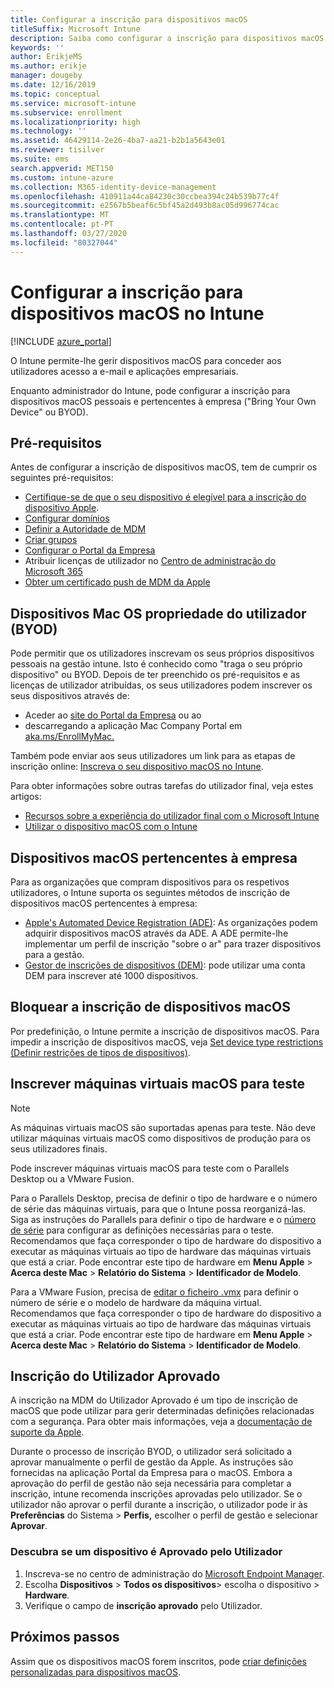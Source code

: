 ```yaml
---
title: Configurar a inscrição para dispositivos macOS
titleSuffix: Microsoft Intune
description: Saiba como configurar a inscrição para dispositivos macOS no Intune.
keywords: ''
author: ErikjeMS
ms.author: erikje
manager: dougeby
ms.date: 12/16/2019
ms.topic: conceptual
ms.service: microsoft-intune
ms.subservice: enrollment
ms.localizationpriority: high
ms.technology: ''
ms.assetid: 46429114-2e26-4ba7-aa21-b2b1a5643e01
ms.reviewer: tisilver
ms.suite: ems
search.appverid: MET150
ms.custom: intune-azure
ms.collection: M365-identity-device-management
ms.openlocfilehash: 410911a44ca84230c30ccbea394c24b539b77c4f
ms.sourcegitcommit: e2567b5beaf6c5bf45a2d493b8ac05d996774cac
ms.translationtype: MT
ms.contentlocale: pt-PT
ms.lasthandoff: 03/27/2020
ms.locfileid: "80327044"
---
```

# <a name="set-up-enrollment-for-macos-devices-in-intune"></a>Configurar a inscrição para dispositivos macOS no Intune

[!INCLUDE [azure_portal](../includes/azure_portal.md)]

O Intune permite-lhe gerir dispositivos macOS para conceder aos utilizadores acesso a e-mail e aplicações empresariais.

Enquanto administrador do Intune, pode configurar a inscrição para dispositivos macOS pessoais e pertencentes à empresa ("Bring Your Own Device" ou BYOD). 

## <a name="prerequisites"></a>Pré-requisitos

Antes de configurar a inscrição de dispositivos macOS, tem de cumprir os seguintes pré-requisitos:

- [Certifique-se de que o seu dispositivo é elegível para a inscrição do dispositivo Apple](https://support.apple.com/en-us/HT204142#eligibility).
- [Configurar domínios](../fundamentals/custom-domain-name-configure.md)
- [Definir a Autoridade de MDM](../fundamentals/mdm-authority-set.md)
- [Criar grupos](../fundamentals/groups-add.md)
- [Configurar o Portal da Empresa](../apps/company-portal-app.md)
- Atribuir licenças de utilizador no [Centro de administração do Microsoft 365](https://go.microsoft.com/fwlink/p/?LinkId=698854)
- [Obter um certificado push de MDM da Apple](../enrollment/apple-mdm-push-certificate-get.md)

## <a name="user-owned-macos-devices-byod"></a>Dispositivos Mac OS propriedade do utilizador (BYOD)

Pode permitir que os utilizadores inscrevam os seus próprios dispositivos pessoais na gestão intune. Isto é conhecido como "traga o seu próprio dispositivo" ou BYOD. Depois de ter preenchido os pré-requisitos e as licenças de utilizador atribuídas, os seus utilizadores podem inscrever os seus dispositivos através de:
- Aceder ao [site do Portal da Empresa](https://portal.manage.microsoft.com) ou ao
- descarregando a aplicação Mac Company Portal em [aka.ms/EnrollMyMac.](https://aka.ms/EnrollMyMac)

Também pode enviar aos seus utilizadores um link para as etapas de inscrição online: [Inscreva o seu dispositivo macOS no Intune](https://docs.microsoft.com/mem/intune/user-help/enroll-your-device-in-intune-macos-cp).

Para obter informações sobre outras tarefas do utilizador final, veja estes artigos:

- [Recursos sobre a experiência do utilizador final com o Microsoft Intune](../fundamentals/end-user-educate.md)
- [Utilizar o dispositivo macOS com o Intune](../user-help/enroll-your-device-in-intune-macos-cp.md)

## <a name="company-owned-macos-devices"></a>Dispositivos macOS pertencentes à empresa
Para as organizações que compram dispositivos para os respetivos utilizadores, o Intune suporta os seguintes métodos de inscrição de dispositivos macOS pertencentes à empresa:
- [Apple's Automated Device Registration (ADE)](device-enrollment-program-enroll-macos.md): As organizações podem adquirir dispositivos macOS através da ADE. A ADE permite-lhe implementar um perfil de inscrição "sobre o ar" para trazer dispositivos para a gestão.
- [Gestor de inscrições de dispositivos (DEM)](device-enrollment-manager-enroll.md): pode utilizar uma conta DEM para inscrever até 1000 dispositivos.

## <a name="block-macos-enrollment"></a>Bloquear a inscrição de dispositivos macOS
Por predefinição, o Intune permite a inscrição de dispositivos macOS. Para impedir a inscrição de dispositivos macOS, veja [Set device type restrictions (Definir restrições de tipos de dispositivos)](enrollment-restrictions-set.md).

## <a name="enroll-virtual-macos-machines-for-testing"></a>Inscrever máquinas virtuais macOS para teste

> [!NOTE]
> As máquinas virtuais macOS são suportadas apenas para teste. Não deve utilizar máquinas virtuais macOS como dispositivos de produção para os seus utilizadores finais. 

Pode inscrever máquinas virtuais macOS para teste com o Parallels Desktop ou a VMware Fusion. 

Para o Parallels Desktop, precisa de definir o tipo de hardware e o número de série das máquinas virtuais, para que o Intune possa reorganizá-las. Siga as instruções do Parallels para definir o tipo de hardware e o [número de série](http://kb.parallels.com/123455) para configurar as definições necessárias para o teste. Recomendamos que faça corresponder o tipo de hardware do dispositivo a executar as máquinas virtuais ao tipo de hardware das máquinas virtuais que está a criar. Pode encontrar este tipo de hardware em **Menu Apple** > **Acerca deste Mac** > **Relatório do Sistema** > **Identificador de Modelo**. 

Para a VMware Fusion, precisa de [editar o ficheiro .vmx](https://kb.vmware.com/s/article/1014782) para definir o número de série e o modelo de hardware da máquina virtual. Recomendamos que faça corresponder o tipo de hardware do dispositivo a executar as máquinas virtuais ao tipo de hardware das máquinas virtuais que está a criar. Pode encontrar este tipo de hardware em **Menu Apple** > **Acerca deste Mac** > **Relatório do Sistema** > **Identificador de Modelo**. 

## <a name="user-approved-enrollment"></a>Inscrição do Utilizador Aprovado
A inscrição na MDM do Utilizador Aprovado é um tipo de inscrição de macOS que pode utilizar para gerir determinadas definições relacionadas com a segurança. Para obter mais informações, veja a [documentação de suporte da Apple](https://support.apple.com/HT208019).  
 
Durante o processo de inscrição BYOD, o utilizador será solicitado a aprovar manualmente o perfil de gestão da Apple. As instruções são fornecidas na aplicação Portal da Empresa para o macOS. Embora a aprovação do perfil de gestão não seja necessária para completar a inscrição, intune recomenda inscrições aprovadas pelo utilizador. Se o utilizador não aprovar o perfil durante a inscrição, o utilizador pode ir às **Preferências** do Sistema > **Perfis,** escolher o perfil de gestão e selecionar **Aprovar**.    

### <a name="find-out-if-a-device-is-user-approved"></a>Descubra se um dispositivo é Aprovado pelo Utilizador
1. Inscreva-se no centro de administração do [Microsoft Endpoint Manager](https://go.microsoft.com/fwlink/?linkid=2109431).
2. Escolha **Dispositivos** > **Todos os dispositivos**> escolha o dispositivo > **Hardware**.
3. Verifique o campo de **inscrição aprovado** pelo Utilizador.


## <a name="next-steps"></a>Próximos passos

Assim que os dispositivos macOS forem inscritos, pode [criar definições personalizadas para dispositivos macOS](../configuration/custom-settings-macos.md).
